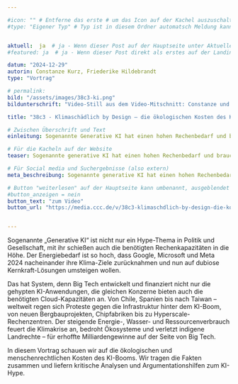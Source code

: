 ```yaml
---

#icon: "" # Entferne das erste # um das Icon auf der Kachel auszuschalten
#type: "Eigener Typ" # Typ ist in diesem Ordner automatsch Meldung kann aber hier überschrieben werden z.B. mit "Veröffentlichung" - der Typ erscheint in der Kachel über der Überschrift


aktuell:  ja  # ja - Wenn dieser Post auf der Hauptseite unter Aktuelles auftauchen soll (falls er nicht featured ist)
#featured: ja  # ja - Wenn dieser Post direkt als erstes auf der Landing Page angezeigt werden soll

datum: "2024-12-29"
autorin: Constanze Kurz, Friederike Hildebrandt 
type: "Vortrag"

# permalink:
bild: "/assets/images/38c3-ki.png"
bildunterschrift: "Video-Still aus dem Video-Mitschnitt: Constanze und Friederike auf der Bühne."

title: "38c3 - Klimaschädlich by Design – die ökologischen Kosten des KI-Hypes"

# Zwischen Überschrift und Text
einleitung: Sogenannte Generative KI hat einen hohen Rechenbedarf und braucht damit automatisch viel Energie. Wir wollen zeigen, was die AI-Bubble uns alle bisher an Ressourcen gekostet hat. Wer verdient sich daran dumm und dusslig? Und wer trägt die ökologischen und sozialen Kosten?

# Für die Kacheln auf der Website
teaser: Sogenannte generative KI hat einen hohen Rechenbedarf und braucht damit automatisch viel Energie. Wir tragen Quellen zum Energie-, Wasser- und Ressourcenverbrauch zusammen. 

# Für Social media und Suchergebnisse (also extern)
meta_beschreibung: Sogenannte generative KI hat einen hohen Rechenbedarf und braucht damit automatisch viel Energie. Wir tragen Quellen zusammen. 

# Button "weiterlesen" auf der Hauptseite kann umbenannt, ausgeblendet und zu anderer z.B. Externer URL zeigen
#button_anzeigen = nein 
button_text: "zum Video"
button_url: "https://media.ccc.de/v/38c3-klimaschdlich-by-design-die-kologischen-kosten-des-ki-hypes"


---
```

Sogenannte „Generative KI“ ist nicht nur ein Hype-Thema in Politik und Gesellschaft, mit ihr schießen auch die benötigten Rechenkapazitäten in die Höhe. Der Energiebedarf ist so hoch, dass Google, Microsoft und Meta 2024 nacheinander ihre Klima-Ziele zurücknahmen und nun auf dubiose Kernkraft-Lösungen umsteigen wollen.

Das hat System, denn Big Tech entwickelt und finanziert nicht nur die gehypten KI-Anwendungen, die gleichen Konzerne bieten auch die benötigten Cloud-Kapazitäten an. Von Chile, Spanien bis nach Taiwan – weltweit regen sich Proteste gegen die Infrastruktur hinter dem KI-Boom, von neuen Bergbauprojekten, Chipfabriken bis zu Hyperscale-Rechenzentren. Der steigende Energie-, Wasser- und Ressourcenverbrauch feuert die Klimakrise an, bedroht Ökosysteme und verletzt indigene Landrechte – für erhoffte Milliardengewinne auf der Seite von Big Tech.

In diesem Vortrag schauen wir auf die ökologischen und menschenrechtlichen Kosten des KI-Booms. Wir tragen die Fakten zusammen und liefern kritische Analysen und Argumentationshilfen zum KI-Hype.

